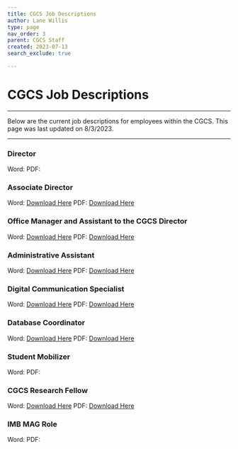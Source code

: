 ```yaml
---
title: CGCS Job Descriptions
author: Lane Willis
type: page
nav_order: 3
parent: CGCS Staff
created: 2023-07-13
search_exclude: true

---
```


# CGCS Job Descriptions

---

Below are the current job descriptions for employees within the CGCS. This page was last updated on 8/3/2023.

---

### Director

Word: 
PDF: 

### Associate Director

Word: [Download Here](/files/job-descriptions/assistant-director/Associate%20Director%20of%20the%20CGCS_08.2023.docx)
PDF: [Download Here](/files/job-descriptions/assistant-director/Associate%20Director%20of%20the%20CGCS_08.2023.pdf)

### Office Manager and Assistant to the CGCS Director

Word: [Download Here](/files/job-descriptions/office-manager/Assistant%20to%20the%20Director%20Office%20Manager.docx)
PDF: [Download Here](/files/job-descriptions/office-manager/Assistant%20to%20the%20Director%20Office%20Manager.pdf)

### Administrative Assistant

Word: [Download Here](/files/job-descriptions/admin-assitant-to-director/ADMINISTRATIVE%20ASSISTANT%20TO%20DIRECTOR%20AND%20GENERAL%20OFFICE.docx)
PDF: [Download Here](/files/job-descriptions/admin-assitant-to-director/ADMINISTRATIVE%20ASSISTANT%20TO%20DIRECTOR%20AND%20GENERAL%20OFFICE.pdf)

### Digital Communication Specialist

Word: [Download Here](/files/job-descriptions/digital-communications-specialist/Digital%20Communication%20Specialist.docx)
PDF: [Download Here](/files/job-descriptions/digital-communications-specialist/Digital%20Communication%20Specialist.pdf)

### Database Coordinator

Word: [Download Here](/files/job-descriptions/database-coordinator/Database%20Coordinator.docx)
PDF: [Download Here](/files/job-descriptions/database-coordinator/Database%20Coordinator.pdf)

### Student Mobilizer

Word:
PDF: 

### CGCS Research Fellow

Word: [Download Here](/files/job-descriptions/missions-fellow/CGCS%20Missions%20Fellow%20Job%20Description.docx)
PDF: [Download Here](/files/job-descriptions/missions-fellow/CGCS%20Missions%20Fellow%20Job%20Description.pdf)

### IMB MAG Role

Word:
PDF: 